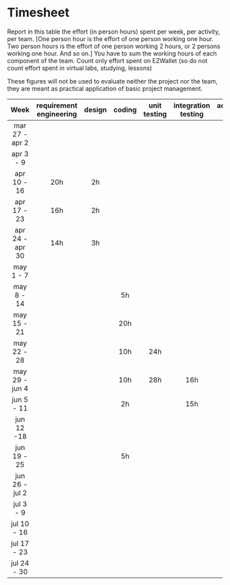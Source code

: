 # Timesheet

Report in this table the effort (in person hours) spent per week, per activity, per team. 
[One person hour is the effort of one person working one hour.
Two person hours is the effort of one person working 2 hours, or 2 persons working one hour. And so on.]
You have to sum the working hours of each component of the team.
Count only effort spent on EZWallet (so do not count effort spent in virtual labs, studying, lessons)

These figures will not be used to evaluate neither the project nor the team, they are meant as practical application of basic project management.

| Week | requirement engineering | design | coding | unit testing | integration testing | acceptance testing | management | git maven |
|:-----------:|:--------:|:-----------:|:-----------:|:----------:|:------------:|:---------------:|:-------------:|:--------------:|
| mar 27 - apr 2 | | | | | | | | |
| apr 3 - 9 | | | | | | |5h | |
| apr 10 - 16|20h | 2h | | | | | 3h | | 
| apr 17 - 23| 16h | 2h | | | | | 5h | | 
| apr 24 - apr 30 | 14h | 3h | | | | | 3h | 1h | 
| may 1 - 7  | | | | | | | | | 
| may 8 - 14| | | 5h | | | | | | 
| may 15 - 21| | | 20h | | | | | | 
| may 22 - 28| | | 10h | 24h | | | | | 
| may 29 - jun 4 | | | 10h | 28h |16h | | | | 
| jun 5 - 11 | | |2h | |15h | 3h | | | 
| jun 12 -18 | | | | | | | | | 
| jun 19 - 25 | | | 5h | | | 1h | | | 
| jun 26 - jul 2 | | | | | | | | | 
| jul 3 - 9 | | | | | | | | | 
| jul 10 - 16 | | | | | | | | |
| jul 17 - 23 | | | | | | | | |
| jul 24 - 30 | | | | | | | | |
